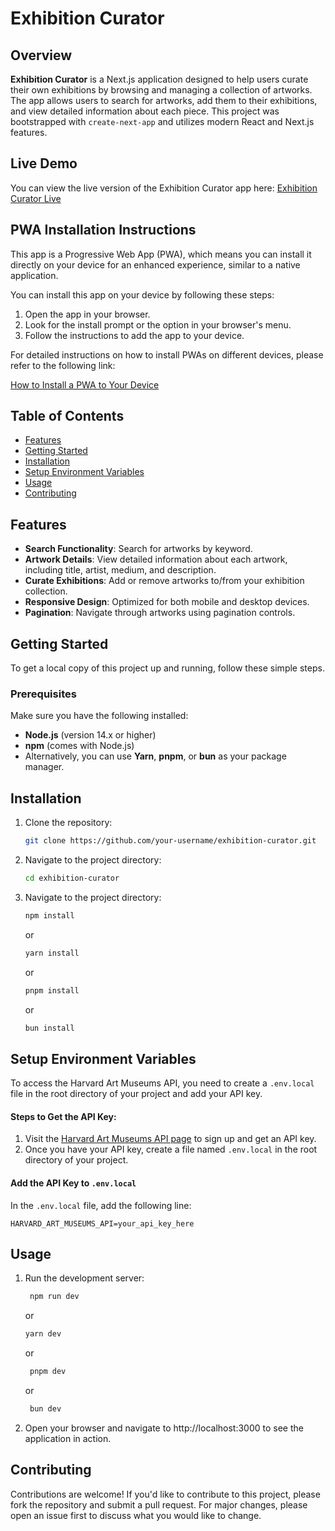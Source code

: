 # Exhibition Curator

## Overview

**Exhibition Curator** is a Next.js application designed to help users curate their own exhibitions by browsing and managing a collection of artworks. The app allows users to search for artworks, add them to their exhibitions, and view detailed information about each piece. This project was bootstrapped with `create-next-app` and utilizes modern React and Next.js features.

## Live Demo

You can view the live version of the Exhibition Curator app here: [Exhibition Curator Live](https://exhibition-curator-project-pwa.vercel.app/)

## PWA Installation Instructions

This app is a Progressive Web App (PWA), which means you can install it directly on your device for an enhanced experience, similar to a native application.

You can install this app on your device by following these steps:

1. Open the app in your browser.
2. Look for the install prompt or the option in your browser's menu.
3. Follow the instructions to add the app to your device.

For detailed instructions on how to install PWAs on different devices, please refer to the following link:

[How to Install a PWA to Your Device](https://developer.mozilla.org/en-US/docs/Web/Progressive_web_apps/Guides/Installing)

## Table of Contents

- [Features](#features)
- [Getting Started](#getting-started)
- [Installation](#installation)
- [Setup Environment Variables](#setup-environment-variables)
- [Usage](#usage)
- [Contributing](#contributing)

## Features

- **Search Functionality**: Search for artworks by keyword.
- **Artwork Details**: View detailed information about each artwork, including title, artist, medium, and description.
- **Curate Exhibitions**: Add or remove artworks to/from your exhibition collection.
- **Responsive Design**: Optimized for both mobile and desktop devices.
- **Pagination**: Navigate through artworks using pagination controls.

## Getting Started

To get a local copy of this project up and running, follow these simple steps.

### Prerequisites

Make sure you have the following installed:

- **Node.js** (version 14.x or higher)
- **npm** (comes with Node.js)
- Alternatively, you can use **Yarn**, **pnpm**, or **bun** as your package manager.

## Installation

1. Clone the repository:

   ```bash
   git clone https://github.com/your-username/exhibition-curator.git

   ```

2. Navigate to the project directory:

   ```bash
   cd exhibition-curator

   ```

3. Navigate to the project directory:

   ```bash
   npm install
   ```

   or

   ```bash
   yarn install
   ```

   or

   ```bash
   pnpm install
   ```

   or

   ```bash
   bun install
   ```

## Setup Environment Variables

To access the Harvard Art Museums API, you need to create a `.env.local` file in the root directory of your project and add your API key.

#### Steps to Get the API Key:

1. Visit the [Harvard Art Museums API page](https://harvardartmuseums.org/collections/api) to sign up and get an API key.
2. Once you have your API key, create a file named `.env.local` in the root directory of your project.

#### Add the API Key to `.env.local`

In the `.env.local` file, add the following line:

```env
HARVARD_ART_MUSEUMS_API=your_api_key_here
```

## Usage

1. Run the development server:

   ```bash
    npm run dev
   ```

   or

   ```bash
   yarn dev
   ```

   or

   ```bash
    pnpm dev
   ```

   or

   ```bash
    bun dev
   ```

2. Open your browser and navigate to http://localhost:3000 to see the application in action.

## Contributing

Contributions are welcome! If you'd like to contribute to this project, please fork the repository and submit a pull request. For major changes, please open an issue first to discuss what you would like to change.
